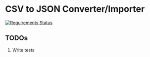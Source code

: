 # CSV to JSON Converter/Importer

[![Requirements Status](https://requires.io/github/froi/csv-to-json/requirements.svg?branch=master)](https://requires.io/github/froi/csv-to-json/requirements/?branch=master)

## TODOs

1. Write tests
